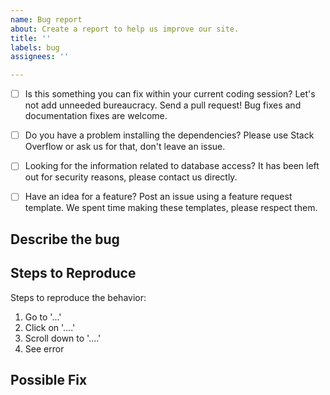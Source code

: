 ```yaml
---
name: Bug report
about: Create a report to help us improve our site.
title: ''
labels: bug
assignees: ''

---
```


<!--
Please be patient, this is for the best. Do the checklist before filing an issue:
-->

- [ ] Is this something you can fix within your current coding session? Let's not add unneeded bureaucracy. Send a pull request! Bug fixes and documentation fixes are welcome.
- [ ] Do you have a problem installing the dependencies? Please use Stack Overflow or ask us for that, don't leave an issue.
- [ ] Looking for the information related to database access? It has been left out for security reasons, please contact us directly.
- [ ] Have an idea for a feature? Post an issue using a feature request template. We spent time making these templates, please respect them.


## Describe the bug

<!--
A clear and concise description of what the bug is and what you were
expecting to happen.
-->

## Steps to Reproduce

Steps to reproduce the behavior:

1. Go to '...'
2. Click on '....'
3. Scroll down to '....'
4. See error

## Possible Fix

<!--
An optional section, please delete this section if you don't use it.
-->
